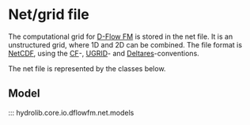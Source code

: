# Net/grid file
The computational grid for [D-Flow FM](glossary.md#d-flow-fm) is stored in the net file.
It is an unstructured grid, where 1D and 2D can be combined. The file format is [NetCDF](glossary.md#netcdf),
using the [CF](glossary.md#cf-conventions)-, [UGRID](glossary.md#ugrid-conventions)-
and [Deltares](glossary.md#deltares-conventions)-conventions.

The net file is represented by the classes below.

## Model
::: hydrolib.core.io.dflowfm.net.models
